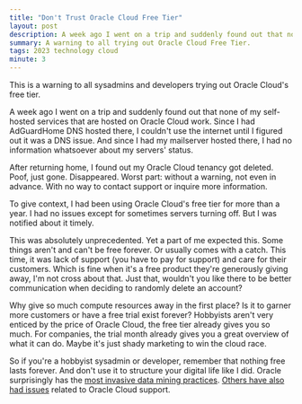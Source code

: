 ```yaml
---
title: "Don't Trust Oracle Cloud Free Tier"
layout: post
description: A week ago I went on a trip and suddenly found out that none of my self-hosted services that are hosted on Oracle Cloud work. Turns out, Oracle Cloud deleted my account with no warning.
summary: A warning to all trying out Oracle Cloud Free Tier.
tags: 2023 technology cloud
minute: 3
---
```


This is a warning to all sysadmins and developers trying out Oracle Cloud's free tier.

A week ago I went on a trip and suddenly found out that none of my self-hosted services that are hosted on Oracle Cloud work. Since I had AdGuardHome DNS hosted there, I couldn't use the internet until I figured out it was a DNS issue. And since I had my mailserver hosted there, I had no information whatsoever about my servers' status.

After returning home, I found out my Oracle Cloud tenancy got deleted. Poof, just gone. Disappeared. Worst part: without a warning, not even in advance. With no way to contact support or inquire more information.

To give context, I had been using Oracle Cloud's free tier for more than a year. I had no issues except for sometimes servers turning off. But I was notified about it timely. 

This was absolutely unprecedented. Yet a part of me expected this. Some things aren't and can't be free forever. Or usually comes with a catch. This time, it was lack of support (you have to pay for support) and care for their customers. Which is fine when it's a free product they're generously giving away, I'm not cross about that. Just that, wouldn't you like there to be better communication when deciding to randomly delete an account?

Why give so much compute resources away in the first place? Is it to garner more customers or have a free trial exist forever? Hobbyists aren't very enticed by the price of Oracle Cloud, the free tier already gives you so much. For companies, the trial month already gives you a great overview of what it can do. Maybe it's just shady marketing to win the cloud race.

So if you're a hobbyist sysadmin or developer, remember that nothing free lasts forever. And don't use it to structure your digital life like I did. Oracle surprisingly has the [most invasive data mining practices](https://techcrunch.com/2022/08/22/oracle-us-privacy-class-action/). [Others have also had issues](https://scribe.rip/oracle-free-tier-is-not-free-36b3c12375a2) related to Oracle Cloud support.
